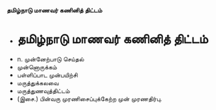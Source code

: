 **தமிழ்நாடு மாணவர் கணினித் திட்டம்**
- # தமிழ்நாடு மாணவர் கணினித் திட்டம்
- n. முன்னேற்பாடு செய்தல்
- முன்னொருக்கம்
- பள்ளிப்பாட முன்பயிற்சி
- மருத்துக்கலவை
- மருத்துணவுத்திட்டம்
- (இசை.) பின்வரு முரணிசைப்புக்கேற்ற முன் முரணதிர்பு.

